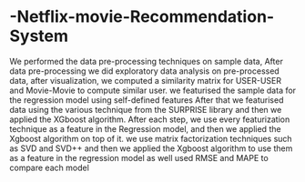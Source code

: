 # -Netflix-movie-Recommendation-System
We performed the data pre-processing techniques on sample data, After data pre-processing we did   exploratory data analysis on pre-processed data, after visualization, we computed a similarity matrix for USER-USER  and Movie-Movie to compute similar user.  we featurised the sample data for the regression model using self-defined features After that we featurised data using the various technique from the SURPRISE library and then we applied the XGboost algorithm. After each step, we use every featurization technique as a feature in the Regression model, and then we applied the Xgboost algorithm on top of it.
we use matrix factorization techniques such as SVD and SVD++ and then we applied the Xgboost algorithm to use them as a feature in the regression model as well used RMSE and MAPE to compare each model
